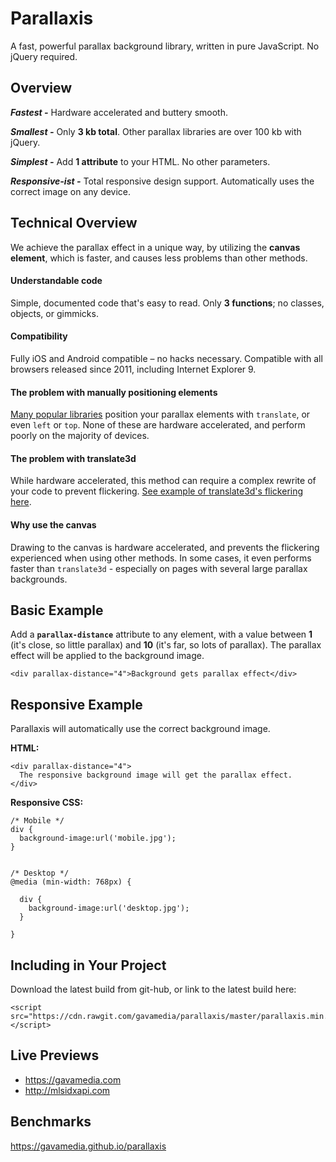 # Parallaxis
A fast, powerful parallax background library, written in pure JavaScript. No jQuery required.

## Overview

**_Fastest -_** Hardware accelerated and buttery smooth.

**_Smallest -_** Only **3 kb total**. Other parallax libraries are over 100 kb with jQuery.

**_Simplest -_** Add **1 attribute** to your HTML. No other parameters.

**_Responsive-ist -_** Total responsive design support. Automatically uses the correct image on any device.



## Technical Overview

We achieve the parallax effect in a unique way, by utilizing the **canvas element**, which is faster, and causes less problems than other methods.

#### Understandable code
Simple, documented code that's easy to read. Only **3 functions**; no classes, objects, or gimmicks.

#### Compatibility
Fully iOS and Android compatible – no hacks necessary. Compatible with all browsers released since 2011, including Internet Explorer 9.

#### The problem with manually positioning elements
[Many popular libraries](http://markdalgleish.com/projects/stellar.js/docs/) position your parallax elements with `translate`, or even `left` or `top`. None of these are hardware accelerated, and perform poorly on the majority of devices.

#### The problem with translate3d
While hardware accelerated, this method can require a complex rewrite of your code to prevent flickering. [See example of translate3d's flickering here](https://gavamedia.github.io/parallaxis#translate3d).

#### Why use the canvas
Drawing to the canvas is hardware accelerated, and prevents the flickering experienced when using other methods. In some cases, it even performs faster than `translate3d` - especially on pages with several large parallax backgrounds.


## Basic Example
Add a **`parallax-distance`** attribute to any element, with a value between **1** (it's close, so little parallax) and **10** (it's far, so lots of parallax). The parallax effect will be applied to the background image.

    <div parallax-distance="4">Background gets parallax effect</div>



## Responsive Example
Parallaxis will automatically use the correct background image.

**HTML:**

    <div parallax-distance="4">
      The responsive background image will get the parallax effect.
    </div>


**Responsive CSS:**

    /* Mobile */
    div {
      background-image:url('mobile.jpg');
    }


    /* Desktop */
    @media (min-width: 768px) {

      div {
        background-image:url('desktop.jpg');
      }

    }

## Including in Your Project
Download the latest build from git-hub, or link to the latest build here:

    <script src="https://cdn.rawgit.com/gavamedia/parallaxis/master/parallaxis.min.js"></script>



## Live Previews
* https://gavamedia.com
* http://mlsidxapi.com

## Benchmarks

https://gavamedia.github.io/parallaxis
